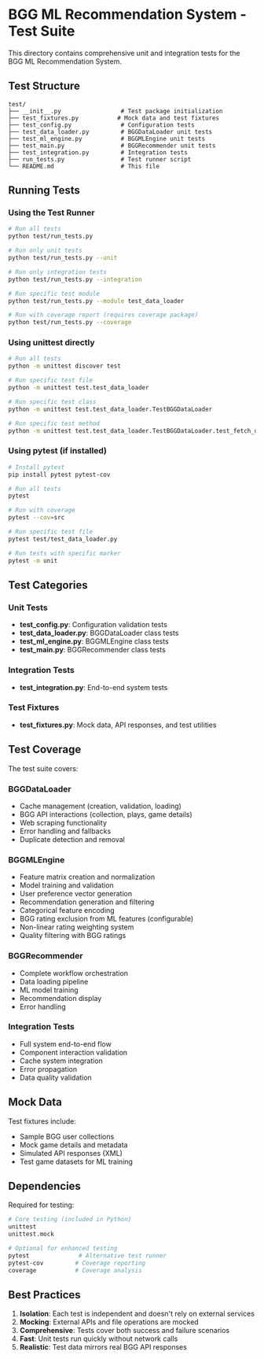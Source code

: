 # BGG ML Recommendation System - Test Suite

This directory contains comprehensive unit and integration tests for the BGG ML Recommendation System.

## Test Structure

```
test/
├── __init__.py                 # Test package initialization
├── test_fixtures.py           # Mock data and test fixtures
├── test_config.py              # Configuration tests
├── test_data_loader.py         # BGGDataLoader unit tests
├── test_ml_engine.py           # BGGMLEngine unit tests  
├── test_main.py                # BGGRecommender unit tests
├── test_integration.py         # Integration tests
├── run_tests.py                # Test runner script
└── README.md                   # This file
```

## Running Tests

### Using the Test Runner

```bash
# Run all tests
python test/run_tests.py

# Run only unit tests
python test/run_tests.py --unit

# Run only integration tests  
python test/run_tests.py --integration

# Run specific test module
python test/run_tests.py --module test_data_loader

# Run with coverage report (requires coverage package)
python test/run_tests.py --coverage
```

### Using unittest directly

```bash
# Run all tests
python -m unittest discover test

# Run specific test file
python -m unittest test.test_data_loader

# Run specific test class
python -m unittest test.test_data_loader.TestBGGDataLoader

# Run specific test method
python -m unittest test.test_data_loader.TestBGGDataLoader.test_fetch_user_collection_success
```

### Using pytest (if installed)

```bash
# Install pytest
pip install pytest pytest-cov

# Run all tests
pytest

# Run with coverage
pytest --cov=src

# Run specific test file
pytest test/test_data_loader.py

# Run tests with specific marker
pytest -m unit
```

## Test Categories

### Unit Tests
- **test_config.py**: Configuration validation tests
- **test_data_loader.py**: BGGDataLoader class tests
- **test_ml_engine.py**: BGGMLEngine class tests  
- **test_main.py**: BGGRecommender class tests

### Integration Tests
- **test_integration.py**: End-to-end system tests

### Test Fixtures
- **test_fixtures.py**: Mock data, API responses, and test utilities

## Test Coverage

The test suite covers:

### BGGDataLoader
- Cache management (creation, validation, loading)
- BGG API interactions (collection, plays, game details)
- Web scraping functionality
- Error handling and fallbacks
- Duplicate detection and removal

### BGGMLEngine  
- Feature matrix creation and normalization
- Model training and validation
- User preference vector generation
- Recommendation generation and filtering
- Categorical feature encoding
- BGG rating exclusion from ML features (configurable)
- Non-linear rating weighting system
- Quality filtering with BGG ratings

### BGGRecommender
- Complete workflow orchestration
- Data loading pipeline
- ML model training
- Recommendation display
- Error handling

### Integration Tests
- Full system end-to-end flow
- Component interaction validation
- Cache system integration
- Error propagation
- Data quality validation

## Mock Data

Test fixtures include:
- Sample BGG user collections
- Mock game details and metadata
- Simulated API responses (XML)
- Test game datasets for ML training

## Dependencies

Required for testing:
```bash
# Core testing (included in Python)
unittest
unittest.mock

# Optional for enhanced testing
pytest              # Alternative test runner
pytest-cov         # Coverage reporting
coverage           # Coverage analysis
```

## Best Practices

1. **Isolation**: Each test is independent and doesn't rely on external services
2. **Mocking**: External APIs and file operations are mocked
3. **Comprehensive**: Tests cover both success and failure scenarios  
4. **Fast**: Unit tests run quickly without network calls
5. **Realistic**: Test data mirrors real BGG API responses